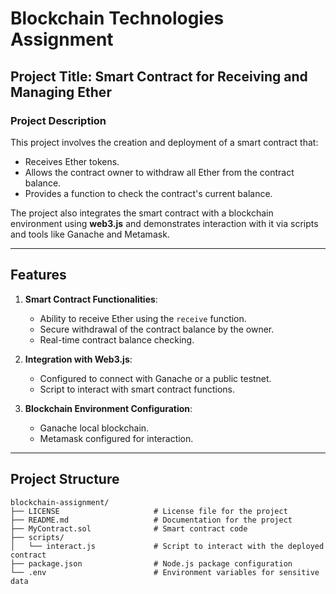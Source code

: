 # Blockchain Technologies Assignment

## Project Title: Smart Contract for Receiving and Managing Ether

### Project Description
This project involves the creation and deployment of a smart contract that:
- Receives Ether tokens.
- Allows the contract owner to withdraw all Ether from the contract balance.
- Provides a function to check the contract's current balance.

The project also integrates the smart contract with a blockchain environment using **web3.js** and demonstrates interaction with it via scripts and tools like Ganache and Metamask.

---

## Features
1. **Smart Contract Functionalities**:
   - Ability to receive Ether using the `receive` function.
   - Secure withdrawal of the contract balance by the owner.
   - Real-time contract balance checking.

2. **Integration with Web3.js**:
   - Configured to connect with Ganache or a public testnet.
   - Script to interact with smart contract functions.

3. **Blockchain Environment Configuration**:
   - Ganache local blockchain.
   - Metamask configured for interaction.

---

## Project Structure
```plaintext
blockchain-assignment/
├── LICENSE                     # License file for the project
├── README.md                   # Documentation for the project
├── MyContract.sol              # Smart contract code
├── scripts/
│   └── interact.js             # Script to interact with the deployed contract
├── package.json                # Node.js package configuration
└── .env                        # Environment variables for sensitive data
